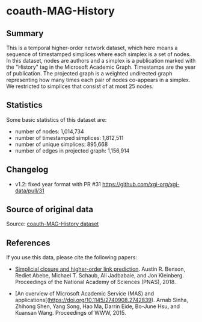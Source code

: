 # coauth-MAG-History

## Summary

This is a temporal higher-order network dataset, which here means a sequence of timestamped simplices where each simplex is a set of nodes. In this dataset, nodes are authors and a simplex is a publication marked with the "History" tag in the Microsoft Academic Graph. Timestamps are the year of publication. The projected graph is a weighted undirected graph representing how many times each pair of nodes co-appears in a simplex. We restricted to simplices that consist of at most 25 nodes. 

## Statistics

Some basic statistics of this dataset are:
* number of nodes: 1,014,734
* number of timestamped simplices: 1,812,511
* number of unique simplices: 895,668
* number of edges in projected graph: 1,156,914

## Changelog

- v1.2: fixed year format with PR #31 https://github.com/xgi-org/xgi-data/pull/31 

## Source of original data

Source: [coauth-MAG-History dataset](https://www.cs.cornell.edu/~arb/data/coauth-MAG-History/)

## References

If you use this data, please cite the following papers:

* [Simplicial closure and higher-order link prediction](https://doi.org/10.1073/pnas.1800683115). 
Austin R. Benson, Rediet Abebe, Michael T. Schaub, Ali Jadbabaie, and Jon Kleinberg. 
Proceedings of the National Academy of Sciences (PNAS), 2018.

* [An overview of Microsoft Academic Service (MAS) and applications[(https://doi.org/10.1145/2740908.2742839).
Arnab Sinha, Zhihong Shen, Yang Song, Hao Ma, Darrin Eide, Bo-June Hsu, and Kuansan Wang. 
Proceedings of WWW, 2015. 